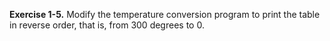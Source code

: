 **Exercise 1-5.** Modify the temperature conversion program to print the table in reverse order, that is, from 300 degrees to 0.